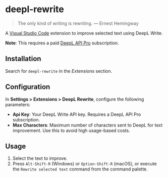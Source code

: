 # deepl-rewrite

>The only kind of writing is rewriting.
&mdash; Ernest Hemingway

A [Visual Studio Code](https://code.visualstudio.com/) extension to improve selected text using DeepL Write.

**Note**: This requires a paid [DeepL API Pro](https://www.deepl.com/en/pro#developer) subscription.

## Installation

Search for `deepl-rewrite` in the _Extensions_ section.

## Configuration

In **Settings > Extensions > DeepL Rewrite**, configure the following parameters:

- **Api Key**: Your DeepL Write API key. Requires a DeepL API Pro subscription.
- **Max Characters**: Maximum number of characters sent to DeepL for text improvement. Use this to avoid high usage-based costs.

## Usage

1. Select the text to improve.
2. Press `Alt-Shift-R` (Windows) or `Option-Shift-R` (macOS), or execute the `Rewrite selected text` command from the command palette.
